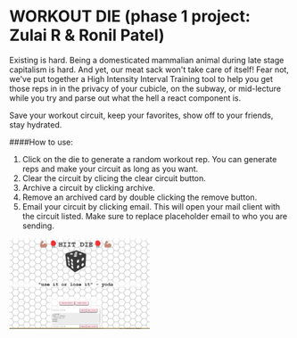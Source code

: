 # WORKOUT DIE (phase 1 project: Zulai R & Ronil Patel) 


Existing is hard. Being a domesticated mammalian animal during late stage capitalism is hard. And yet, our meat sack won't take care of itself! Fear not, we've put together a High Intensity Interval Training tool to help you get those reps in in the privacy of your cubicle, on the subway, or mid-lecture while you try and parse out what the hell a react component is.

Save your workout circuit, keep your favorites, show off to your friends, stay hydrated.

####How to use:
1. Click on the die to generate a random workout rep. You can generate reps and make your circuit as long as you want.
2. Clear the circuit by clicing the clear circuit button.
3. Archive a circuit by clicking archive.
4. Remove an archived card by double clicking the remove button.
5. Email your circuit by clicking email. This will open your mail client with the circuit listed. Make sure to replace placeholder email to who you are sending.


<img src="src/DEMOIMG.png" width="50%" height="50%">


